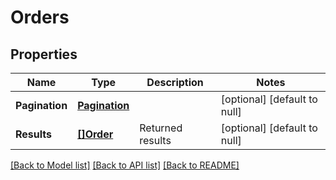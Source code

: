 # Orders

## Properties
Name | Type | Description | Notes
------------ | ------------- | ------------- | -------------
**Pagination** | [**Pagination**](Pagination.md) |  | [optional] [default to null]
**Results** | [**[]Order**](Order.md) | Returned results | [optional] [default to null]

[[Back to Model list]](../README.md#documentation-for-models) [[Back to API list]](../README.md#documentation-for-api-endpoints) [[Back to README]](../README.md)


